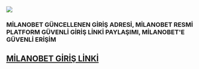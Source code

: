 <h4><a href="http://gg.gg/1c33f5"><img src="https://pbs.twimg.com/media/GWQRA-GWEAAkBKT.jpg"></a><h4>
<h3>MİLANOBET GÜNCELLENEN GİRİŞ ADRESİ, MİLANOBET RESMİ PLATFORM GÜVENLİ GİRİŞ LİNKİ PAYLAŞIMI, MİLANOBET'E GÜVENLİ ERİŞİM</h3>
<h2><a href="http://gg.gg/1c33f5" title="MİLANOBET GİRİŞ LİNKİ">MİLANOBET GİRİŞ LİNKİ</a></h2>

